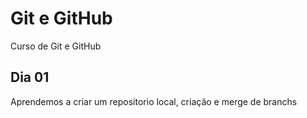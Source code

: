 # Git e GitHub

Curso de Git e GitHub

## Dia 01
Aprendemos a criar um repositorio local, criação e merge de branchs